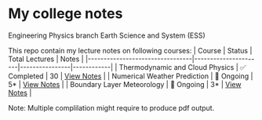 # My college notes

Engineering Physics branch
Earth Science and System (ESS)

This repo contain my lecture notes on following courses:
| Course                          | Status               | Total Lectures | Notes      |
|---------------------------------|----------------------|----------------|------------|
| Thermodynamic and Cloud Physics | ✅ Completed         | 30             | [View Notes](https://github.com/Harshit-Dhanwalkar/College-Notes/tree/main/Thermodynamics-and-Cloud-Physics) |
| Numerical Weather Prediction    | 🔄 Ongoing           | 5*             | [View Notes](https://github.com/Harshit-Dhanwalkar/College-Notes/tree/main/Numerical-Weather-Prediction) |
| Boundary Layer Meteorology      | 🔄 Ongoing           | 3*             | [View Notes](https://github.com/Harshit-Dhanwalkar/College-Notes/tree/main/Boundary-Layer-Meteorology) |

Note: Multiple complilation might require to produce pdf output.
